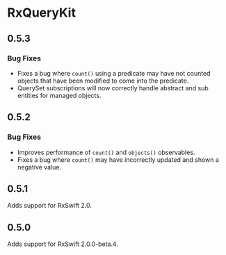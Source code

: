 # RxQueryKit

## 0.5.3

### Bug Fixes

- Fixes a bug where `count()` using a predicate may have not counted objects
  that have been modified to come into the predicate.
- QuerySet subscriptions will now correctly handle abstract and sub entities
  for managed objects.

## 0.5.2

### Bug Fixes

- Improves performance of `count()` and `objects()` observables.
- Fixes a bug where `count()` may have incorrectly updated and shown a negative
  value.

## 0.5.1

Adds support for RxSwift 2.0.

## 0.5.0

Adds support for RxSwift 2.0.0-beta.4.
